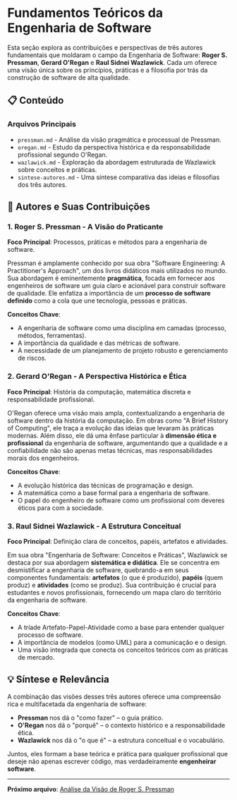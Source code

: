 # Fundamentos Teóricos da Engenharia de Software

Esta seção explora as contribuições e perspectivas de três autores fundamentais que moldaram o campo da Engenharia de Software: **Roger S. Pressman**, **Gerard O'Regan** e **Raul Sidnei Wazlawick**. Cada um oferece uma visão única sobre os princípios, práticas e a filosofia por trás da construção de software de alta qualidade.

## 📋 Conteúdo

### Arquivos Principais

-   `pressman.md` - Análise da visão pragmática e processual de Pressman.
-   `oregan.md` - Estudo da perspectiva histórica e da responsabilidade profissional segundo O'Regan.
-   `wazlawick.md` - Exploração da abordagem estruturada de Wazlawick sobre conceitos e práticas.
-   `sintese-autores.md` - Uma síntese comparativa das ideias e filosofias dos três autores.

## 🧠 Autores e Suas Contribuições

### 1. Roger S. Pressman - A Visão do Praticante

**Foco Principal**: Processos, práticas e métodos para a engenharia de software.

Pressman é amplamente conhecido por sua obra "Software Engineering: A Practitioner's Approach", um dos livros didáticos mais utilizados no mundo. Sua abordagem é eminentemente **pragmática**, focada em fornecer aos engenheiros de software um guia claro e acionável para construir software de qualidade. Ele enfatiza a importância de um **processo de software definido** como a cola que une tecnologia, pessoas e práticas.

**Conceitos Chave**:
-   A engenharia de software como uma disciplina em camadas (processo, métodos, ferramentas).
-   A importância da qualidade e das métricas de software.
-   A necessidade de um planejamento de projeto robusto e gerenciamento de riscos.

### 2. Gerard O'Regan - A Perspectiva Histórica e Ética

**Foco Principal**: História da computação, matemática discreta e responsabilidade profissional.

O'Regan oferece uma visão mais ampla, contextualizando a engenharia de software dentro da história da computação. Em obras como "A Brief History of Computing", ele traça a evolução das ideias que levaram às práticas modernas. Além disso, ele dá uma ênfase particular à **dimensão ética e profissional** da engenharia de software, argumentando que a qualidade e a confiabilidade não são apenas metas técnicas, mas responsabilidades morais dos engenheiros.

**Conceitos Chave**:
-   A evolução histórica das técnicas de programação e design.
-   A matemática como a base formal para a engenharia de software.
-   O papel do engenheiro de software como um profissional com deveres éticos para com a sociedade.

### 3. Raul Sidnei Wazlawick - A Estrutura Conceitual

**Foco Principal**: Definição clara de conceitos, papéis, artefatos e atividades.

Em sua obra "Engenharia de Software: Conceitos e Práticas", Wazlawick se destaca por sua abordagem **sistemática e didática**. Ele se concentra em desmistificar a engenharia de software, quebrando-a em seus componentes fundamentais: **artefatos** (o que é produzido), **papéis** (quem produz) e **atividades** (como se produz). Sua contribuição é crucial para estudantes e novos profissionais, fornecendo um mapa claro do território da engenharia de software.

**Conceitos Chave**:
-   A tríade Artefato-Papel-Atividade como a base para entender qualquer processo de software.
-   A importância de modelos (como UML) para a comunicação e o design.
-   Uma visão integrada que conecta os conceitos teóricos com as práticas de mercado.

## 💡 Síntese e Relevância

A combinação das visões desses três autores oferece uma compreensão rica e multifacetada da engenharia de software:

-   **Pressman** nos dá o "como fazer" – o guia prático.
-   **O'Regan** nos dá o "porquê" – o contexto histórico e a responsabilidade ética.
-   **Wazlawick** nos dá o "o que é" – a estrutura conceitual e o vocabulário.

Juntos, eles formam a base teórica e prática para qualquer profissional que deseje não apenas escrever código, mas verdadeiramente **engenheirar software**.

---

**Próximo arquivo**: [Análise da Visão de Roger S. Pressman](pressman.md)


